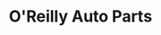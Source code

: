 ---
title: "O'Reilly Auto Parts"
url: /berwyn/oreilly-auto-parts-south-harlem-avenue/
shop: car parts
---